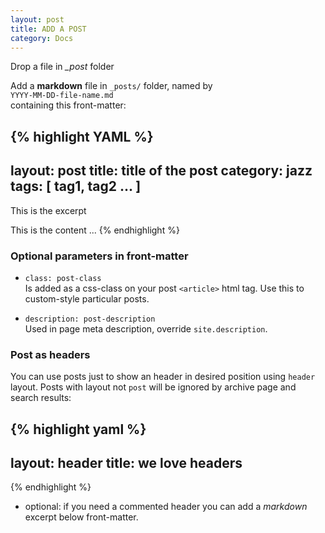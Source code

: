 ```yaml
---
layout: post
title: ADD A POST
category: Docs
---
```


Drop a file in *_post* folder

Add a **markdown** file in `_posts/` folder, named by  
`YYYY-MM-DD-file-name.md`  
containing this front-matter:

{% highlight YAML %}
---
layout: post
title: title of the post
category: jazz
tags: [ tag1, tag2 ... ]
---

This is the excerpt

This is the content
...
{% endhighlight %}

### Optional parameters in front-matter

* `class: post-class`  
  Is added as a css-class on your post `<article>` html tag. Use this to custom-style particular posts.
    
* `description: post-description`  
  Used in page meta description, override `site.description`.

### Post as headers

You can use posts just to show an header in desired position using `header` layout. Posts with layout not `post` will be ignored by archive page and search results:

{% highlight yaml %}
---
layout: header
title: we love headers
---
{% endhighlight %}

* optional: if you need a commented header you can add a *markdown* excerpt below front-matter.